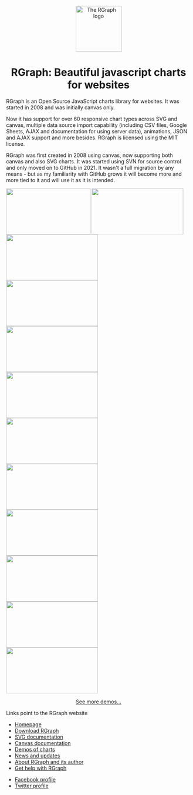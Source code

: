 <p align="center">
  <img src="https://www.rgraph.net/images/logo-250x250.png" alt="The RGraph logo" width="125" height="125" />
</p>

<h1 align="center">RGraph: Beautiful javascript charts for websites</h1>

RGraph is an Open Source JavaScript charts library for websites. It was started in 2008 and was initially
canvas only.

Now it has support for over 60 responsive chart types across SVG and canvas, multiple data source import
capability (including CSV files, Google Sheets, AJAX and documentation for using server data), animations,
JSON and AJAX support and more besides. RGraph is licensed using the MIT license.

RGraph was first created in 2008 using canvas, now supporting both canvas and also SVG charts. It was started
using SVN for source control and only moved on to GitHub in 2021. It wasn't a full migration by any means -
but as my familiarity with GitHub grows it will become more and more tied to it and will use it as it
is intended.

<p align="center">
  <a href="https://www.rgraph.net/demos/bar-3d-effect-multi-row.html"><img src="https://www.rgraph.net/images/demo-thumbnails/bar-3d-effect-multi-row.png"       align="left" width="230" height="125"/></a>
  <a href="https://www.rgraph.net/demos/bar-i-love-my-dog-de-bordeaux.html"><img src="https://www.rgraph.net/images/demo-thumbnails/bar-i-love-my-dog-de-bordeaux.png" align="left" width="250" height="125"/></a>
  <a href="https://www.rgraph.net/demos/bar-line-switch-effect.html"><img src="https://www.rgraph.net/images/demo-thumbnails/bar-line-switch-effect.png"        align="left" width="250" height="125"/></a>
  <a href="https://www.rgraph.net/demos/bar-segmented.html"><img src="https://www.rgraph.net/images/demo-thumbnails/bar-segmented.png"                 align="left" width="250" height="125"/  ></a>
  <a href="https://www.rgraph.net/demos/line-black-and-purple.html"><img src="https://www.rgraph.net/images/demo-thumbnails/line-black-and-purple.png"         align="left" width="250" height="125"/></a>
  <a href="https://www.rgraph.net/demos/svg-line-nvd.html"><img src="https://www.rgraph.net/images/demo-thumbnails/svg-line-nvd.png"                  align="left" width="250" height="125"/></a>
  <a href="https://www.rgraph.net/demos/bar-rotating-background-dual-canvas.html"><img src="https://www.rgraph.net/images/demo-thumbnails/bar-rotating-background-dual-canvas.png"        align="left" width="250" height="125"/></a>
  <a href="https://www.rgraph.net/demos/donut-3d.html"><img src="https://www.rgraph.net/images/demo-thumbnails/donut-3d.png"                      align="left" width="250" height="125"/></a>
  <a href="https://www.rgraph.net/demos/donut-segments.html"><img src="https://www.rgraph.net/images/demo-thumbnails/donut-segments.png"                align="left" width="250" height="125"/></a>
  <a href="https://www.rgraph.net/demos/meter-google.html"><img src="https://www.rgraph.net/images/demo-thumbnails/meter-google.png"                align="left" width="250" height="125"/></a>
  <a href="https://www.rgraph.net/demos/effects-line-trace-sequential.html"><img src="https://www.rgraph.net/images/demo-thumbnails/effects-line-trace-sequential.png" align="left" width="250" height="125"/></a>
  <a href="https://www.rgraph.net/demos/rose-3d.html"><img src="https://www.rgraph.net/images/demo-thumbnails/rose-3d.png"                       align="left" width="250" height="125"/></a>
</div>

<br clear="all" />
<p align="center">
    <a href="https://www.rgraph.net/demos/index.html" target="_blank">See more demos...</a>
</p>
    
<p>Links point to the RGraph website</p>
  
<ul>
  <li><a href="https://www.rgraph.net" target="_blank" target="_blank" target="_blank" target="_blank" target="_blank" target="_blank" target="_blank">Homepage</a></li>
  <li><a href="https://www.rgraph.net/download.html#stable" target="_blank" target="_blank" target="_blank" target="_blank" target="_blank" target="_blank" target="_blank">Download RGraph</a></li>
  <li><a href="https://www.rgraph.net/svg/index.html" target="_blank" target="_blank" target="_blank" target="_blank" target="_blank" target="_blank">SVG documentation</a></li>
  <li><a href="https://www.rgraph.net/canvas/index.html" target="_blank" target="_blank" target="_blank" target="_blank" target="_blank">Canvas documentation</a></li>
  <li><a href="https://www.rgraph.net/demos/index.html" target="_blank" target="_blank" target="_blank" target="_blank">Demos of charts</a></li>
  <li><a href="https://www.rgraph.net/blog/index.html" target="_blank" target="_blank" target="_blank">News and updates</a></li>
  <li><a href="https://www.rgraph.net/about.html" target="_blank" target="_blank">About RGraph and its author</a></li>
  <li><a href="https://www.rgraph.net/forum/index.html" target="_blank">Get help with RGraph</a></li>
</ul>

<ul>
  <li><a href="https://www.facebook.com/rgraph">Facebook profile</a></li>
  <li><a href="https://twitter.com/_rgraph">Twitter profile</a></li>
</ul>
